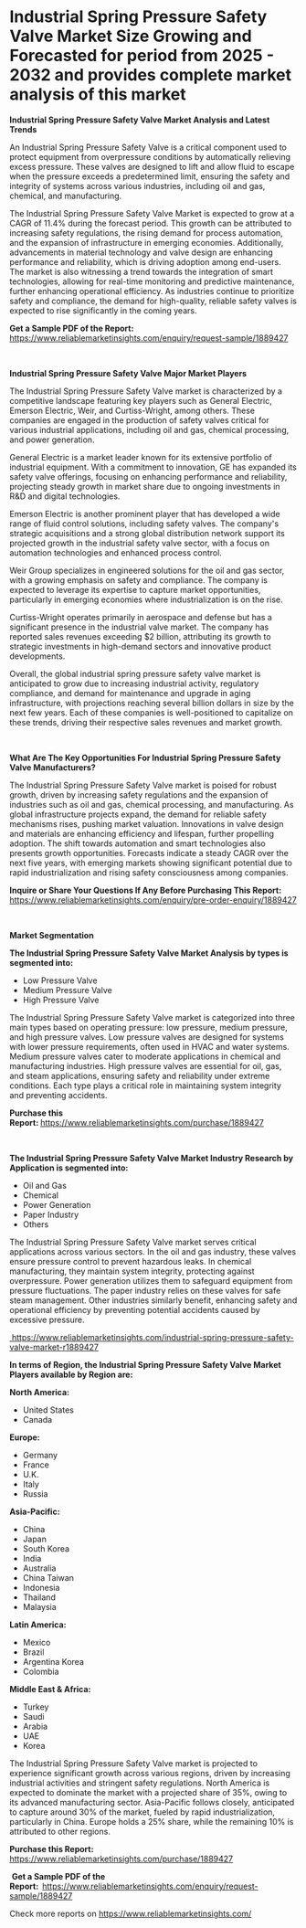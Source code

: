 <p><h1>Industrial Spring Pressure Safety Valve Market Size Growing and Forecasted for period from 2025 - 2032 and provides complete market analysis of this market</h1></p><p><strong>Industrial Spring Pressure Safety Valve Market Analysis and Latest Trends</strong></p>
<p><p>An Industrial Spring Pressure Safety Valve is a critical component used to protect equipment from overpressure conditions by automatically relieving excess pressure. These valves are designed to lift and allow fluid to escape when the pressure exceeds a predetermined limit, ensuring the safety and integrity of systems across various industries, including oil and gas, chemical, and manufacturing.</p><p>The Industrial Spring Pressure Safety Valve Market is expected to grow at a CAGR of 11.4% during the forecast period. This growth can be attributed to increasing safety regulations, the rising demand for process automation, and the expansion of infrastructure in emerging economies. Additionally, advancements in material technology and valve design are enhancing performance and reliability, which is driving adoption among end-users. The market is also witnessing a trend towards the integration of smart technologies, allowing for real-time monitoring and predictive maintenance, further enhancing operational efficiency. As industries continue to prioritize safety and compliance, the demand for high-quality, reliable safety valves is expected to rise significantly in the coming years.</p></p>
<p><strong>Get a Sample PDF of the Report:&nbsp;</strong> <a href="https://www.reliablemarketinsights.com/enquiry/request-sample/1889427?utm_campaign=2012&utm_medium=2&utm_source=Github&utm_content=ia&utm_term=14012025&utm_id=industrial-spring-pressure-safety-valve">https://www.reliablemarketinsights.com/enquiry/request-sample/1889427</a></p>
<p>&nbsp;</p>
<p><strong>Industrial Spring Pressure Safety Valve Major Market Players</strong></p>
<p><p>The Industrial Spring Pressure Safety Valve market is characterized by a competitive landscape featuring key players such as General Electric, Emerson Electric, Weir, and Curtiss-Wright, among others. These companies are engaged in the production of safety valves critical for various industrial applications, including oil and gas, chemical processing, and power generation.</p><p>General Electric is a market leader known for its extensive portfolio of industrial equipment. With a commitment to innovation, GE has expanded its safety valve offerings, focusing on enhancing performance and reliability, projecting steady growth in market share due to ongoing investments in R&D and digital technologies.</p><p>Emerson Electric is another prominent player that has developed a wide range of fluid control solutions, including safety valves. The company's strategic acquisitions and a strong global distribution network support its projected growth in the industrial safety valve sector, with a focus on automation technologies and enhanced process control.</p><p>Weir Group specializes in engineered solutions for the oil and gas sector, with a growing emphasis on safety and compliance. The company is expected to leverage its expertise to capture market opportunities, particularly in emerging economies where industrialization is on the rise.</p><p>Curtiss-Wright operates primarily in aerospace and defense but has a significant presence in the industrial valve market. The company has reported sales revenues exceeding $2 billion, attributing its growth to strategic investments in high-demand sectors and innovative product developments.</p><p>Overall, the global industrial spring pressure safety valve market is anticipated to grow due to increasing industrial activity, regulatory compliance, and demand for maintenance and upgrade in aging infrastructure, with projections reaching several billion dollars in size by the next few years. Each of these companies is well-positioned to capitalize on these trends, driving their respective sales revenues and market growth.</p></p>
<p>&nbsp;</p>
<p><strong>What Are The Key Opportunities For Industrial Spring Pressure Safety Valve Manufacturers?</strong></p>
<p><p>The Industrial Spring Pressure Safety Valve market is poised for robust growth, driven by increasing safety regulations and the expansion of industries such as oil and gas, chemical processing, and manufacturing. As global infrastructure projects expand, the demand for reliable safety mechanisms rises, pushing market valuation. Innovations in valve design and materials are enhancing efficiency and lifespan, further propelling adoption. The shift towards automation and smart technologies also presents growth opportunities. Forecasts indicate a steady CAGR over the next five years, with emerging markets showing significant potential due to rapid industrialization and rising safety consciousness among companies.</p></p>
<p><strong>Inquire or Share Your Questions If Any Before Purchasing This Report:</strong> <a href="https://www.reliablemarketinsights.com/enquiry/pre-order-enquiry/1889427?utm_campaign=2012&utm_medium=2&utm_source=Github&utm_content=ia&utm_term=14012025&utm_id=industrial-spring-pressure-safety-valve">https://www.reliablemarketinsights.com/enquiry/pre-order-enquiry/1889427</a></p>
<p>&nbsp;</p>
<p><strong>Market Segmentation</strong></p>
<p><strong>The Industrial Spring Pressure Safety Valve Market Analysis by types is segmented into:</strong></p>
<p><ul><li>Low Pressure Valve</li><li>Medium Pressure Valve</li><li>High Pressure Valve</li></ul></p>
<p><p>The Industrial Spring Pressure Safety Valve market is categorized into three main types based on operating pressure: low pressure, medium pressure, and high pressure valves. Low pressure valves are designed for systems with lower pressure requirements, often used in HVAC and water systems. Medium pressure valves cater to moderate applications in chemical and manufacturing industries. High pressure valves are essential for oil, gas, and steam applications, ensuring safety and reliability under extreme conditions. Each type plays a critical role in maintaining system integrity and preventing accidents.</p></p>
<p><strong>Purchase this Report:&nbsp;</strong><a href="https://www.reliablemarketinsights.com/purchase/1889427?utm_campaign=2012&utm_medium=2&utm_source=Github&utm_content=ia&utm_term=14012025&utm_id=industrial-spring-pressure-safety-valve">https://www.reliablemarketinsights.com/purchase/1889427</a></p>
<p>&nbsp;</p>
<p><strong>The Industrial Spring Pressure Safety Valve Market Industry Research by Application is segmented into:</strong></p>
<p><ul><li>Oil and Gas</li><li>Chemical</li><li>Power Generation</li><li>Paper Industry</li><li>Others</li></ul></p>
<p><p>The Industrial Spring Pressure Safety Valve market serves critical applications across various sectors. In the oil and gas industry, these valves ensure pressure control to prevent hazardous leaks. In chemical manufacturing, they maintain system integrity, protecting against overpressure. Power generation utilizes them to safeguard equipment from pressure fluctuations. The paper industry relies on these valves for safe steam management. Other industries similarly benefit, enhancing safety and operational efficiency by preventing potential accidents caused by excessive pressure.</p></p>
<p><a href="https://www.reliablemarketinsights.com/industrial-spring-pressure-safety-valve-market-r1889427?utm_campaign=2012&utm_medium=2&utm_source=Github&utm_content=ia&utm_term=14012025&utm_id=industrial-spring-pressure-safety-valve">&nbsp;https://www.reliablemarketinsights.com/industrial-spring-pressure-safety-valve-market-r1889427</a></p>
<p><strong>In terms of Region, the Industrial Spring Pressure Safety Valve Market Players available by Region are:</strong></p>
<p>
    <p> <strong> North America: </strong>
        <ul>
            <li>United States</li>
            <li>Canada</li>
        </ul>
        </p> 
    <p> <strong> Europe: </strong>
        <ul>
            <li>Germany</li>
            <li>France</li>
            <li>U.K.</li>
            <li>Italy</li>
            <li>Russia</li>
        </ul>
        </p> 
    <p> <strong> Asia-Pacific: </strong>
        <ul>
            <li>China</li>
            <li>Japan</li>
            <li>South Korea</li>
            <li>India</li>
            <li>Australia</li>
            <li>China Taiwan</li>
            <li>Indonesia</li>
            <li>Thailand</li>
            <li>Malaysia</li>
        </ul>
        </p> 
    <p> <strong> Latin America: </strong>
        <ul>
            <li>Mexico</li>
            <li>Brazil</li>
            <li>Argentina Korea</li>
            <li>Colombia</li>
        </ul>
        </p> 
    <p> <strong> Middle East & Africa: </strong>
        <ul>
            <li>Turkey</li>
            <li>Saudi</li>
            <li>Arabia</li>
            <li>UAE</li>
            <li>Korea</li>
        </ul>
    </p>
    </p>
<p><p>The Industrial Spring Pressure Safety Valve market is projected to experience significant growth across various regions, driven by increasing industrial activities and stringent safety regulations. North America is expected to dominate the market with a projected share of 35%, owing to its advanced manufacturing sector. Asia-Pacific follows closely, anticipated to capture around 30% of the market, fueled by rapid industrialization, particularly in China. Europe holds a 25% share, while the remaining 10% is attributed to other regions.</p></p>
<p><strong>Purchase this Report: </strong><a href="https://www.reliablemarketinsights.com/purchase/1889427?utm_campaign=2012&utm_medium=2&utm_source=Github&utm_content=ia&utm_term=14012025&utm_id=industrial-spring-pressure-safety-valve">https://www.reliablemarketinsights.com/purchase/1889427</a></p>
<p>&nbsp;<strong>Get a Sample PDF of the Report:&nbsp;&nbsp;</strong><a href="https://www.reliablemarketinsights.com/enquiry/request-sample/1889427?utm_campaign=2012&utm_medium=2&utm_source=Github&utm_content=ia&utm_term=14012025&utm_id=industrial-spring-pressure-safety-valve">https://www.reliablemarketinsights.com/enquiry/request-sample/1889427</a></p>
<p><strong></strong></p>
<p>Check more reports on <a href="https://www.reliablemarketinsights.com/?utm_campaign=2012&utm_medium=2&utm_source=Github&utm_content=ia&utm_term=14012025&utm_id=industrial-spring-pressure-safety-valve">https://www.reliablemarketinsights.com/</a></p>